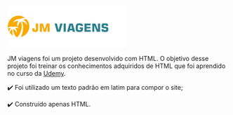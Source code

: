 ![GitHub Logo](logo.png)

JM viagens foi um projeto desenvolvido com HTML. O objetivo desse projeto foi treinar os conhecimentos adquiridos de HTML que foi aprendido no curso da [Udemy](https://www.udemy.com/). 

:heavy_check_mark: Foi utilizado um texto padrão em latim para compor o site;

:heavy_check_mark: Construido apenas HTML.

